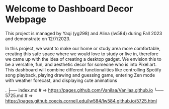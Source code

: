 # Welcome to Dashboard Decor Webpage

This project is managed by Yaqi (yg298) and Alina (lw584) during Fall 2023 and demonstrate on 12/7/2023.

In this project, we want to make our home or study area more comfortable, creating this safe space where we would love to study or live in, therefore we came up with the idea of creating a desktop gadget. We envision this to be a versatile, fun, and aesthetic decor for someone who is into Pixel art. This dashboard will combine different functionalities like controlling Spotify song playback, playing drawing and guessing game, entering Zen mode with weather forecast, and displaying cute animations

.
├── index.md    # => https://pages.github.com/Vanilaa/Vanilaa.github.io
└── 5725.md     # => https://pages.github.coecis.cornell.edu/lw584/lw584.github.io/5725.html
